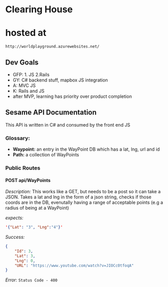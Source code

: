 # Clearing House

# hosted at
 `http://worldplayground.azurewebsites.net/`

## Dev Goals

- GFP: 1. JS 2.Rails
- GY: C# backend stuff, mapbox JS integration
- A: MVC JS
- K: Rails and JS
- after MVP, learning has priority over product completion

## Sesame API Documentation

This API is written in C# and consumed by the front end JS

### Glossary:

- **Waypoint:** an entry in the WayPoint DB which has a lat, lng, url and id
- **Path:** a collection of WayPoints


### Public Routes

#### POST api/WayPoints

*Description:*
This works like a GET, but needs to be a post so it can take a JSON. Takes a lat and lng in the form of a json string, checks if those coords are in the DB, evenutally having a range of acceptable points (e.g a radius of being at a WayPoint)

*expects:*
```json
'{"Lat": "3", "Lng":"4"}'
```
*Success:*
```json
{
    "Id": 3,
    "Lat": 3,
    "Lng": 0,
    "URL": "https://www.youtube.com/watch?v=JIOCc0tfoqA"
}
```
*Error:*
`Status Code - 400`

